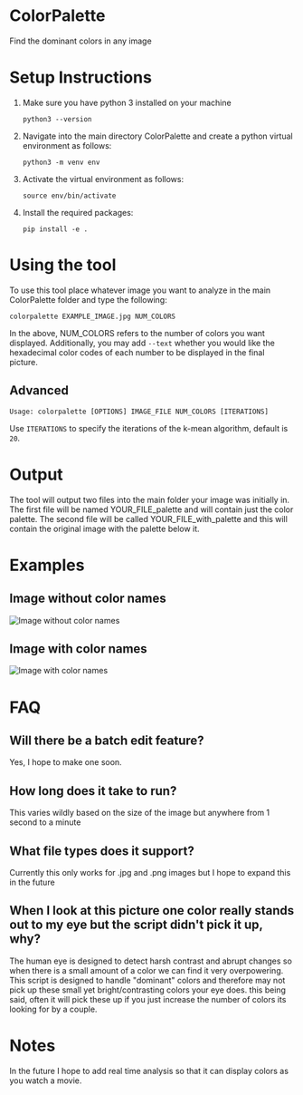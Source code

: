 # ColorPalette
Find the dominant colors in any image

# Setup Instructions

1. Make sure you have python 3 installed on your machine
    ```
    python3 --version
    ```

2. Navigate into the main directory ColorPalette and create a python virtual environment as follows:
    ```
    python3 -m venv env
    ```

3. Activate the virtual environment as follows:
    ```
    source env/bin/activate
    ```

4. Install the required packages:
    ```
    pip install -e .
    ```

# Using the tool
To use this tool place whatever image you want to analyze in the main ColorPalette folder and type the following:
```
colorpalette EXAMPLE_IMAGE.jpg NUM_COLORS
```
In the above, NUM_COLORS refers to the number of colors you want displayed. Additionally, you may add `--text` whether you would like the hexadecimal color codes of each number to be displayed in the final picture.

## Advanced

```
Usage: colorpalette [OPTIONS] IMAGE_FILE NUM_COLORS [ITERATIONS]
```

Use `ITERATIONS` to specify the iterations of the k-mean algorithm, default is `20`.

# Output
The tool will output two files into the main folder your image was initially in. The first file will be named YOUR_FILE_palette and will contain just the color palette. The second file will be called YOUR_FILE_with_palette and this will contain the original image with the palette below it.

# Examples
## Image without color names
![Image without color names](Example/fox_with_palette.jpg)

## Image with color names
![Image with color names](Example/fox_with_pallete_text.jpg)

# FAQ
## Will there be a batch edit feature?
Yes, I hope to make one soon.
## How long does it take to run?
This varies wildly based on the size of the image but anywhere from 1 second to a minute
## What file types does it support?
Currently this only works for .jpg and .png images but I hope to expand this in the future
## When I look at this picture one color really stands out to my eye but the script didn't pick it up, why?
The human eye is designed to detect harsh contrast and abrupt changes so when there is a small amount of a color we can find it very overpowering. This script is designed to handle "dominant" colors and therefore may not pick up these small yet bright/contrasting colors your eye does. this being said, often it will pick these up if you just increase the number of colors its looking for by a couple.

# Notes
In the future I hope to add real time analysis so that it can display colors as you watch a movie.
